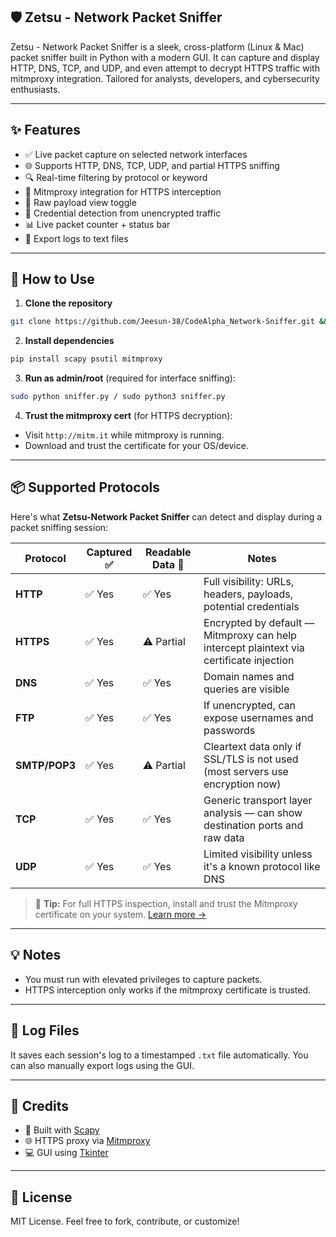 ## 🛡️ Zetsu - Network Packet Sniffer

Zetsu - Network Packet Sniffer is a sleek, cross-platform (Linux & Mac) packet sniffer built in Python with a modern GUI. It can capture and display HTTP, DNS, TCP, and UDP, and even attempt to decrypt HTTPS traffic with mitmproxy integration. Tailored for analysts, developers, and cybersecurity enthusiasts.

---

## ✨ Features

- ✅ Live packet capture on selected network interfaces
- 🌐 Supports HTTP, DNS, TCP, UDP, and partial HTTPS sniffing
- 🔍 Real-time filtering by protocol or keyword
- 🔐 Mitmproxy integration for HTTPS interception
- 📄 Raw payload view toggle
- 🧠 Credential detection from unencrypted traffic
- 📊 Live packet counter + status bar
- 📂 Export logs to text files

---

## 🧪 How to Use

1. **Clone the repository**

```bash
git clone https://github.com/Jeesun-38/CodeAlpha_Network-Sniffer.git && cd CodeAlpha_Network-Sniffer

```

2. **Install dependencies**

```bash
pip install scapy psutil mitmproxy
```

3. **Run as admin/root** (required for interface sniffing):

```bash
sudo python sniffer.py / sudo python3 sniffer.py
```

4. **Trust the mitmproxy cert** (for HTTPS decryption):

- Visit `http://mitm.it` while mitmproxy is running.
- Download and trust the certificate for your OS/device.

---

## 📦 Supported Protocols

Here's what **Zetsu-Network Packet Sniffer** can detect and display during a packet sniffing session:

| Protocol     | Captured ✅ | Readable Data 📖 | Notes |
|--------------|-------------|------------------|-------|
| **HTTP**     | ✅ Yes      | ✅ Yes            | Full visibility: URLs, headers, payloads, potential credentials |
| **HTTPS**    | ✅ Yes      | ⚠️ Partial        | Encrypted by default — Mitmproxy can help intercept plaintext via certificate injection |
| **DNS**      | ✅ Yes      | ✅ Yes            | Domain names and queries are visible |
| **FTP**      | ✅ Yes      | ✅ Yes            | If unencrypted, can expose usernames and passwords |
| **SMTP/POP3**| ✅ Yes      | ⚠️ Partial        | Cleartext data only if SSL/TLS is not used (most servers use encryption now) |
| **TCP**      | ✅ Yes      | ✅ Yes            | Generic transport layer analysis — can show destination ports and raw data |
| **UDP**      | ✅ Yes      | ✅ Yes            | Limited visibility unless it's a known protocol like DNS |

> 🔐 **Tip:** For full HTTPS inspection, install and trust the Mitmproxy certificate on your system. [Learn more →](https://docs.mitmproxy.org/stable/concepts-certificates/)

---

## 💡 Notes

- You must run with elevated privileges to capture packets.
- HTTPS interception only works if the mitmproxy certificate is trusted.

---

## 📁 Log Files

It saves each session's log to a timestamped `.txt` file automatically.
You can also manually export logs using the GUI.

---

## 🙌 Credits

- 🐍 Built with [Scapy](https://scapy.net)
- 🌐 HTTPS proxy via [Mitmproxy](https://mitmproxy.org)
- 💻 GUI using [Tkinter](https://wiki.python.org/moin/TkInter)

---

## 📜 License

MIT License. Feel free to fork, contribute, or customize!
